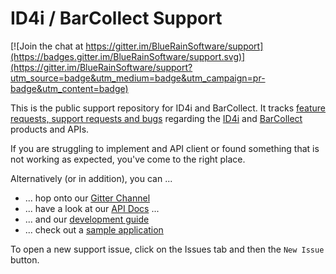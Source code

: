 # ID4i / BarCollect Support

[![Join the chat at https://gitter.im/BlueRainSoftware/support](https://badges.gitter.im/BlueRainSoftware/support.svg)](https://gitter.im/BlueRainSoftware/support?utm_source=badge&utm_medium=badge&utm_campaign=pr-badge&utm_content=badge)

This is the public support repository for ID4i and BarCollect.
It tracks [feature requests, support requests and bugs](https://github.com/BlueRainSoftware/support/issues?state=open) regarding the [ID4i](http://id4i.de) and [BarCollect](http://barcollect.de) products and APIs.

If you are struggling to implement and API client or found something that is not working as expected, you've come to the right place.

Alternatively (or in addition), you can ... 
* ... hop onto our [Gitter Channel](https://gitter.im/BlueRainSoftware/support)
* ... have a look at our [API Docs](https://backend.id4i.de/docs/redoc/index.html) ...
* ... and our [development guide](https://backend.id4i.de/docs/reference/en/reference.html) 
* ... check out a [sample application](https://github.com/BlueRainSoftware/id4i-api_client-java)

To open a new support issue, click on the Issues tab and then the `New Issue` button.
